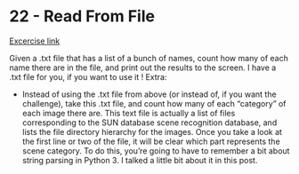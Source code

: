 
# 22 - Read From File

[Excercise link](https://www.practicepython.org/exercise/2014/12/06/22-read-from-file.html)

Given a  .txt  file that has a list of a bunch of names, count how many of each name there are in the file, and print out the results to the screen. I have a  .txt  file for you, if you want to  use it !
Extra:
- Instead of using the .txt file from above (or instead of, if you want the challenge), take this .txt file, and count how many of each “category” of each image there are. This text file is actually a list of files corresponding to the SUN database scene recognition database, and lists the file directory hierarchy for the images. Once you take a look at the first line or two of the file, it will be clear which part represents the scene category. To do this, you’re going to have to remember a bit about string parsing in Python 3. I talked a little bit about it in this post.
